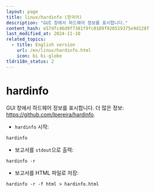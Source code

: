 ```yaml
---
layout: page
title: linux/hardinfo (한국어)
description: "GUI 창에서 하드웨어 정보를 표시합니다."
content_hash: e57dfc46d9f7381f9fc0109f920519375e9d128f
last_modified_at: 2024-11-10
related_topics:
  - title: English version
    url: /en/linux/hardinfo.html
    icon: bi bi-globe
tldri18n_status: 2
---
```

# hardinfo

GUI 창에서 하드웨어 정보를 표시합니다.
더 많은 정보: <https://github.com/lpereira/hardinfo>.

- `hardinfo` 시작:

`hardinfo`

- 보고서를 `stdout`으로 출력:

`hardinfo -r`

- 보고서를 HTML 파일로 저장:

`hardinfo -r -f html > hardinfo.html`
